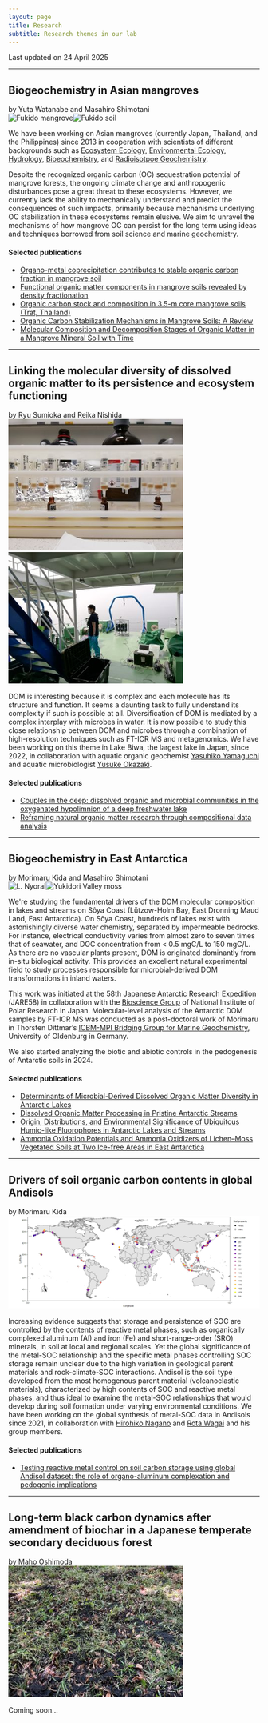 ```yaml
---
layout: page
title: Research
subtitle: Research themes in our lab 
---
```

Last updated on 24 April 2025  

***
## Biogeochemistry in Asian mangroves
by Yuta Watanabe and Masahiro Shimotani  
![Fukido mangrove](/assets/img/Fukido.jpg)![Fukido soil](/assets/img/Fukidosoil.jpg)

We have been working on Asian mangroves (currently Japan, Thailand, and the Philippines) since 2013 in cooperation with scientists of different backgrounds such as [Ecosystem Ecology](https://researchmap.jp/read0166246?lang=en), [Environmental Ecology](https://researchmap.jp/synp?lang=en), [Hydrology](https://researchmap.jp/read0057438?lang=en), [Bioeochemistry](https://researchmap.jp/miyajima/?lang=en), and [Radioisotpoe Geochemistry](https://researchmap.jp/read0123371?lang=en).

Despite the recognized organic carbon (OC) sequestration potential of mangrove forests, the ongoing climate change and anthropogenic disturbances pose a great threat to these ecosystems. However, we currently lack the ability to mechanically understand and predict the consequences of such impacts, primarily because mechanisms underlying OC stabilization in these ecosystems remain elusive. We aim to unravel the mechanisms of how mangrove OC can persist for the long term using ideas and techniques borrowed from soil science and marine geochemistry.

#### Selected publications
* [Organo-metal coprecipitation contributes to stable organic carbon fraction in mangrove soil](https://www.sciencedirect.com/science/article/pii/S0341816225003777)
* [Functional organic matter components in mangrove soils revealed by density fractionation](https://www.tandfonline.com/doi/full/10.1080/00380768.2024.2304761)
* [Organic carbon stock and composition in 3.5-m core mangrove soils (Trat, Thailand)](https://www.sciencedirect.com/science/article/abs/pii/S0048969721047574)
* [Organic Carbon Stabilization Mechanisms in Mangrove Soils: A Review](https://doi.org/10.3390/f11090981)
* [Molecular Composition and Decomposition Stages of Organic Matter in a Mangrove Mineral Soil with Time](https://doi.org/10.1016/j.ecss.2019.106478)

***
## Linking the molecular diversity of dissolved organic matter to its persistence and ecosystem functioning
by Ryu Sumioka and Reika Nishida  
![SPE-DOM](/assets/img/IMG_20191212_140645.jpg)![L. Biwa](/assets/img/IMG_20220617_095335.jpg)

DOM is interesting because it is complex and each molecule has its structure and function. It seems a daunting task to fully understand its complexity if such is possible at all. Diversification of DOM is mediated by a complex interplay with microbes in water. It is now possible to study this close relationship between DOM and microbes through a combination of high-resolution techniques such as FT-ICR MS and metagenomics. We have been working on this theme in Lake Biwa, the largest lake in Japan, since 2022, in collaboration with aquatic organic geochemist [Yasuhiko Yamaguchi](https://sites.google.com/view/y-t-yamaguchi/home-english/about-me?authuser=0) and aquatic microbiologist [Yusuke Okazaki](https://yusukeokazaki.weebly.com/profile-english.html).

#### Selected publications
* [Couples in the deep: dissolved organic and microbial communities in the oxygenated hypolimnion of a deep freshwater lake](https://www.biorxiv.org/content/10.1101/2025.09.23.678040v1.abstract)
* [Reframing natural organic matter research through compositional data analysis](https://eartharxiv.org/repository/view/10506/)

***
## Biogeochemistry in East Antarctica
by Morimaru Kida and Masahiro Shimotani  
![L. Nyorai](/assets/img/DSCF6864_如来池.jpg)![Yukidori Valley moss](/assets/img/DSCF7253.jpg)

We're studying the fundamental drivers of the DOM molecular composition in lakes and streams on Sôya Coast (Lützow-Holm Bay, East Dronning Maud Land, East Antarctica).
On Sôya Coast, hundreds of lakes exist with astonishingly diverse water chemistry, separated by impermeable bedrocks. For instance, electrical conductivity varies from almost zero to seven times that of seawater, and DOC concentration from < 0.5 mgC/L to 150 mgC/L. As there are no vascular plants present, DOM is originated dominantly from in-situ biological activity. This provides an excellent natural experimental field to study processes responsible for microbial-derived DOM transformations in inland waters.

This work was initiated at the 58th Japanese Antarctic Research Expedition (JARE58) in collaboration with the [Bioscience Group](https://www.nipr.ac.jp/english/research/group/biology.html) of National Institute of Polar Research in Japan. Molecular-level analysis of the Antarctic DOM samples by FT-ICR MS was conducted as a post-doctoral work of Morimaru in Thorsten Dittmar’s [ICBM-MPI Bridging Group for Marine Geochemistry](https://uol.de/en/icbm/marine-geochemistry), University of Oldenburg in Germany.

We also started analyzing the biotic and abiotic controls in the pedogenesis of Antarctic soils in 2024.  

#### Selected publications
* [Determinants of Microbial-Derived Dissolved Organic Matter Diversity in Antarctic Lakes](https://pubs.acs.org/doi/10.1021/acs.est.3c00249)
* [Dissolved Organic Matter Processing in Pristine Antarctic Streams](https://pubs.acs.org/doi/10.1021/acs.est.1c03163)
* [Origin, Distributions, and Environmental Significance of Ubiquitous Humic-like Fluorophores in Antarctic Lakes and Streams](https://doi.org/10.1016/j.watres.2019.114901)
* [Ammonia Oxidation Potentials and Ammonia Oxidizers of Lichen–Moss Vegetated Soils at Two Ice-free Areas in East Antarctica](https://www.jstage.jst.go.jp/article/jsme2/35/1/35_ME19126/_article)

***
## Drivers of soil organic carbon contents in global Andisols
by Morimaru Kida  
![Global Andisols map](/assets/img/Map.jpg)

Increasing evidence suggests that storage and persistence of SOC are controlled by the contents of reactive metal phases, such as organically complexed aluminum (Al) and iron (Fe) and short-range-order (SRO) minerals, in soil at local and regional scales. Yet the global significance of the metal-SOC relationship and the specific metal phases controlling SOC storage remain unclear due to the high variation in geological parent materials and rock-climate-SOC interactions. Andisol is the soil type developed from the most homogenous parent material (volcanoclastic materials), characterized by high contents of SOC and reactive metal phases, and thus ideal to examine the metal-SOC relationships that would develop during soil formation under varying environmental conditions. We have been working on the global synthesis of metal-SOC data in Andisols since 2021, in collaboration with [Hirohiko Nagano](https://researchers.adm.niigata-u.ac.jp/html/200002466_en.html) and [Rota Wagai](https://scholar.google.co.jp/citations?user=iGdkNa4AAAAJ&hl=ja) and his group members.

#### Selected publications
* [Testing reactive metal control on soil carbon storage using global Andisol dataset: the role of organo-aluminum complexation and pedogenic implications](https://papers.ssrn.com/sol3/papers.cfm?abstract_id=5518303)

***
## Long-term black carbon dynamics after amendment of biochar in a Japanese temperate secondary deciduous forest
by Maho Oshimoda  
![Biochar](/assets/img/IMG_5858.jpg)

Coming soon...  
